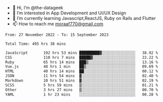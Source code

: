 - 👋 Hi, I’m @the-datageek
- 👀 I’m interested in App Development and UI/UX Design
- 🌱 I’m currently learning Javascript,ReactJS, Ruby on Rails and Flutter
- 📫 How to reach me moraaf770@gmail.com

<!---
the-datageek/the-datageek is a ✨ special ✨ repository because its `README.md` (this file) appears on your GitHub profile.
You can click the Preview link to take a look at your changes.
--->
<!--START_SECTION:waka-->

```txt
From: 27 November 2022 - To: 15 September 2023

Total Time: 495 hrs 38 mins

JavaScript       192 hrs 53 mins █████████▓░░░░░░░░░░░░░░░   38.92 %
CSS              110 hrs 7 mins  █████▓░░░░░░░░░░░░░░░░░░░   22.22 %
Ruby             65 hrs 14 mins  ███▒░░░░░░░░░░░░░░░░░░░░░   13.16 %
Vue.js           48 hrs 1 min    ██▒░░░░░░░░░░░░░░░░░░░░░░   09.69 %
HTML             40 hrs 14 mins  ██░░░░░░░░░░░░░░░░░░░░░░░   08.12 %
JSON             11 hrs 54 mins  ▓░░░░░░░░░░░░░░░░░░░░░░░░   02.40 %
Markdown         10 hrs 51 mins  ▓░░░░░░░░░░░░░░░░░░░░░░░░   02.19 %
SCSS             5 hrs 59 mins   ▒░░░░░░░░░░░░░░░░░░░░░░░░   01.21 %
Other            3 hrs 27 mins   ▒░░░░░░░░░░░░░░░░░░░░░░░░   00.70 %
YAML             1 hr 23 mins    ░░░░░░░░░░░░░░░░░░░░░░░░░   00.28 %
```

<!--END_SECTION:waka-->
